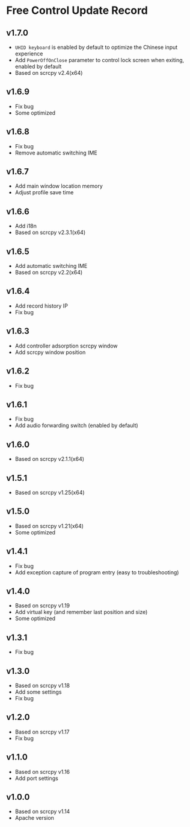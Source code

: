# Free Control Update Record

## v1.7.0
- `UHID keyboard` is enabled by default to optimize the Chinese input experience
- Add `PowerOffOnClose` parameter to control lock screen when exiting, enabled by default
- Based on scrcpy v2.4(x64)

## v1.6.9
- Fix bug
- Some optimized

## v1.6.8
- Fix bug
- Remove automatic switching IME

## v1.6.7
- Add main window location memory
- Adjust profile save time

## v1.6.6
- Add i18n
- Based on scrcpy v2.3.1(x64)

## v1.6.5
- Add automatic switching IME
- Based on scrcpy v2.2(x64)

## v1.6.4
- Add record history IP
- Fix bug

## v1.6.3
- Add controller adsorption scrcpy window
- Add scrcpy window position

## v1.6.2
- Fix bug

## v1.6.1
- Fix bug
- Add audio forwarding switch (enabled by default)

## v1.6.0
- Based on scrcpy v2.1.1(x64)

## v1.5.1
- Based on scrcpy v1.25(x64)

## v1.5.0
- Based on scrcpy v1.21(x64)
- Some optimized

## v1.4.1
- Fix bug
- Add exception capture of program entry (easy to troubleshooting)

## v1.4.0
- Based on scrcpy v1.19
- Add virtual key (and remember last position and size)
- Some optimized

## v1.3.1
- Fix bug

## v1.3.0
- Based on scrcpy v1.18
- Add some settings
- Fix bug

## v1.2.0
- Based on scrcpy v1.17
- Fix bug

## v1.1.0
- Based on scrcpy v1.16
- Add port settings

## v1.0.0
- Based on scrcpy v1.14
- Apache version